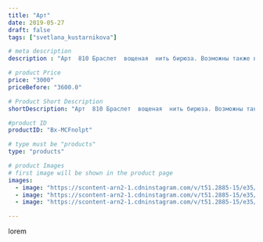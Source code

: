 ```yaml
---
title: "Арт"
date: 2019-05-27
draft: false
tags: ["svetlana_kustarnikova"]

# meta description
description : "Арт  810 Браслет  вощеная  нить бирюза. Возможны также варианты цветов.  Продано"

# product Price
price: "3000"
priceBefore: "3600.0"

# Product Short Description
shortDescription: "Арт  810 Браслет  вощеная  нить бирюза. Возможны также варианты цветов.  Продано"

#product ID
productID: "Bx-MCFnolpt"

# type must be "products"
type: "products"

# product Images
# first image will be shown in the product page
images:
  - image: "https://scontent-arn2-1.cdninstagram.com/v/t51.2885-15/e35/60498225_593647807825478_8045083849783643531_n.jpg?_nc_ht=scontent-arn2-1.cdninstagram.com&_nc_cat=102&_nc_ohc=EFRq3eGOBY4AX9s6dy0&se=8&tp=1&oh=9f6913aca22e1703d487eb4e3731accb&oe=605E4C1C&ig_cache_key=MjA1MzEzMTM3NDQ1NTU0Njc5Mg%3D%3D.2"
  - image: "https://scontent-arn2-1.cdninstagram.com/v/t51.2885-15/e35/60982948_2187355771361498_2486666295541684598_n.jpg?_nc_ht=scontent-arn2-1.cdninstagram.com&_nc_cat=102&_nc_ohc=pNX6t1mVagIAX_bKayx&se=8&tp=1&oh=3f642359060cbb34260ce2e04c3e1ce1&oe=606057A1&ig_cache_key=MjA1MzEzMTM3NDQ2NDAzNTk5Mg%3D%3D.2"
  - image: "https://scontent-arn2-1.cdninstagram.com/v/t51.2885-15/e35/60653666_716212458838495_7175916492321185364_n.jpg?_nc_ht=scontent-arn2-1.cdninstagram.com&_nc_cat=107&_nc_ohc=5C9yLIZA0oQAX-vRxUT&tp=1&oh=38a9d578d5ddadaa595c95ce4fe94b3a&oe=60612737&ig_cache_key=MjA1MzEzMTM3NDQ0NzA1MDc3NA%3D%3D.2"

---
```

lorem
